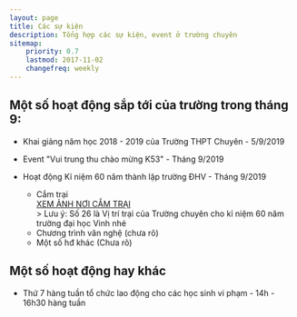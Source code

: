 ```yaml
---
layout: page
title: Các sự kiện
description: Tổng hợp các sự kiện, event ở trường chuyên
sitemap:
    priority: 0.7
    lastmod: 2017-11-02
    changefreq: weekly
---
```


## Một số hoạt động sắp tới của trường trong tháng 9:
* Khai giảng năm học 2018 - 2019 của Trường THPT Chuyên - 5/9/2019 
* Event "Vui trung thu chào mừng K53" - Tháng 9/2019

* Hoạt động Kỉ niệm 60 năm thành lập trường ĐHV - Tháng 9/2019
  * Cắm trại <br>
 [XEM ẢNH NƠI CẮM TRẠI](https://scontent.fhan5-7.fna.fbcdn.net/v/t1.0-9/69306011_2580937235260523_8081354771312672768_n.jpg?_nc_cat=103&_nc_oc=AQnPOrf7vHeM2_yoenXv83tGYqMrMfmXpoqlNotHaR_TNDGgYq29Uq8IKNNipeAMJCA&_nc_ht=scontent.fhan5-7.fna&oh=39007e8e8321a1e28e57c7b72402f232&oe=5E046002)<br>>
 Lưu ý: Số 26 là Vị trí trại của Trường chuyên cho kỉ niệm 60 năm trường đại học Vinh nhé
  * Chương trình văn nghệ (chưa rõ)
  * Một số hđ khác (Chưa rõ)

## Một số hoạt động hay khác 
* Thứ 7 hàng tuần tổ chức lao động cho các học sinh vi phạm - 14h - 16h30 hàng tuần